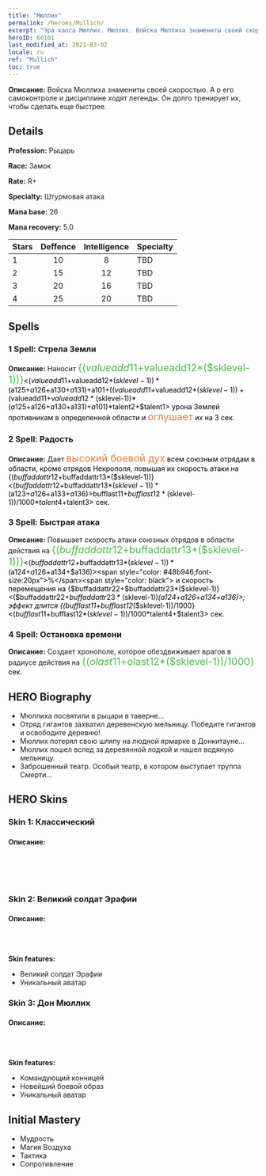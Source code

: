 ```yaml
---
title: "Мюллих"
permalink: /heroes/Mullich/
excerpt: "Эра хаоса Мюллих. Мюллих. Войска Мюллиха знамениты своей скоростью. А о его самоконтроле и дисциплине ходят легенды. Он долго тренирует их, чтобы сделать еще быстрее."
heroID: 60101
last_modified_at: 2021-03-02
locale: ru
ref: "Mullich"
toc: true
---
```

 **Описание:** Войска Мюллиха знамениты своей скоростью. А о его самоконтроле и дисциплине ходят легенды. Он долго тренирует их, чтобы сделать еще быстрее.
## Details
 **Profession:** Рыцарь

 **Race:** Замок

 **Rate:** R+

 **Specialty:** Штурмовая атака

 **Mana base:** 26

 **Mana recovery:** 5.0


  | Stars   |    Deffence    |  Intelligence  |      Specialty     |
  |---------|:---------------:|:---------------:|--------------------|
  |    1    | 10 | 8 | TBD |
  |    2    | 15 | 12 | TBD |
  |    3    | 20 | 16 | TBD |
  |    4    | 25 | 20 | TBD |

## Spells
### 1 Spell: Стрела Земли
 **Описание:** Наносит <span style="color: #48b946;font-size:20px">{($valueadd11+$valueadd12*($sklevel-1))}</span><span style="color: black"><($valueadd11+$valueadd12*($sklevel-1))*($a125+$a126+$a130+$a131)+$a101+(($valueadd11+$valueadd12*($sklevel-1))+($valueadd11+$valueadd12*($sklevel-1))*($a125+$a126+$a130+$a131)+$a101)*$talent2+$talent1> урона Землей противникам в определенной области и <span style="color: #e07c44;font-size:20px">оглушает</span><span style="color: black"> их на 3 сек.

### 2 Spell: Радость
 **Описание:** Дает <span style="color: #e07c44;font-size:20px">высокий боевой дух</span><span style="color: black"> всем союзным отрядам в области, кроме отрядов Некрополя, повышая их скорость атаки на {($buffaddattr12+$buffaddattr13*($sklevel-1))}<($buffaddattr12+$buffaddattr13*($sklevel-1))*($a123+$a126+$a133+$a136)>%. Эффект длится <span style="color: #48b946;font-size:20px">{($bufflast11+$bufflast12*($sklevel-1))/1000}</span><span style="color: black"><($bufflast11+$bufflast12*($sklevel-1))/1000*$talent4+$talent3> сек.

### 3 Spell: Быстрая атака
 **Описание:** Повышает скорость атаки союзных отрядов в области действия на <span style="color: #48b946;font-size:20px">{($buffaddattr12+$buffaddattr13*($sklevel-1))}</span><span style="color: black"><($buffaddattr12+$buffaddattr13*($sklevel-1))*($a124+$a126+$a134+$a136)><span style="color: #48b946;font-size:20px">%</span><span style="color: black"> и скорость перемещения на {$buffaddattr22+$buffaddattr23*($sklevel-1)}<($buffaddattr22+$buffaddattr23*($sklevel-1))*($a124+$a126+$a134+$a136)>; эффект длится {($bufflast11+$bufflast12*($sklevel-1))/1000}<($bufflast11+$bufflast12*($sklevel-1))/1000*$talent4+$talent3> сек.

### 4 Spell: Остановка времени
 **Описание:** Создает хронополе, которое обездвиживает врагов в радиусе действия на <span style="color: #48b946;font-size:20px">{($olast11+$olast12*($sklevel-1))/1000}</span><span style="color: black"> сек.


## HERO Biography
   - Мюллиха посвятили в рыцари в таверне...
   - Отряд гигантов захватил деревенскую мельницу. Победите гигантов и освободите деревню!
   - Мюллих потерял свою шляпу на людной ярмарке в Донкитауне...
   - Мюллих пошел вслед за деревянной лодкой и нашел водяную мельницу.
   - Заброшенный театр. Особый театр, в котором выступает труппа Смерти...

## HERO Skins
### Skin 1: **Классический**

 **Описание:** <span style="color: #ffffff;font-size:20px">Мюллих - дисциплинированный лидер. Он установил для своих подчиненных строгие правила, его армия была известна своей скоростью. </span>


### Skin 2: **Великий солдат Эрафии**

 **Описание:** <span style="color: #ffffff;font-size:20px">Выдающиеся полководцы выбирают боевое построение, исходя из особенностей каждого поля битвы.</span>

 **Skin features:** 

   - Великий солдат Эрафии
   - Уникальный аватар

### Skin 3: **Дон Мюллих**

 **Описание:** <span style="color: #ffffff;font-size:20px">Мои подвиги следует увековечить в бронзе. Или мраморе. Или может даже на доске их нарисовать. Все должно остаться в веках!</span>

 **Skin features:** 

   - Командующий конницей
   - Новейший боевой образ
   - Уникальный аватар


## Initial Mastery
   - Мудрость
   - Магия Воздуха
   - Тактика
   - Сопротивление
